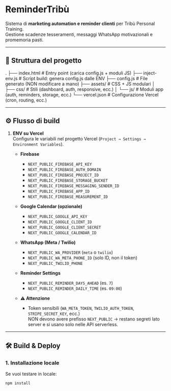 # ReminderTribù

Sistema di **marketing automation e reminder clienti** per Tribù Personal Training.  
Gestione scadenze tesseramenti, messaggi WhatsApp motivazionali e promemoria pasti.

---

## 📂 Struttura del progetto

.
├── index.html # Entry point (carica config.js + moduli JS)
├── inject-env.js # Script build: genera config.js dalle ENV
├── config.js # File generato (NON modificare a mano)
├── assets/ # CSS + JS modulari
│ ├── css/ # Stili (dashboard, auth, responsive, ecc.)
│ └── js/ # Moduli app (auth, reminders, storage, ecc.)
└── vercel.json # Configurazione Vercel (cron, routing, ecc.)

---

## ⚙️ Flusso di build

1. **ENV su Vercel**  
   Configura le variabili nel progetto Vercel (`Project → Settings → Environment Variables`).  
   - **Firebase**  
     - `NEXT_PUBLIC_FIREBASE_API_KEY`  
     - `NEXT_PUBLIC_FIREBASE_AUTH_DOMAIN`  
     - `NEXT_PUBLIC_FIREBASE_PROJECT_ID`  
     - `NEXT_PUBLIC_FIREBASE_STORAGE_BUCKET`  
     - `NEXT_PUBLIC_FIREBASE_MESSAGING_SENDER_ID`  
     - `NEXT_PUBLIC_FIREBASE_APP_ID`  
     - `NEXT_PUBLIC_FIREBASE_MEASUREMENT_ID`  

   - **Google Calendar (opzionale)**  
     - `NEXT_PUBLIC_GOOGLE_API_KEY`  
     - `NEXT_PUBLIC_GOOGLE_CLIENT_ID`  
     - `NEXT_PUBLIC_GOOGLE_CLIENT_SECRET`  
     - `NEXT_PUBLIC_GOOGLE_CALENDAR_ID`  

   - **WhatsApp (Meta / Twilio)**  
     - `NEXT_PUBLIC_WA_PROVIDER` (`meta` o `twilio`)  
     - `NEXT_PUBLIC_WA_META_PHONE_ID` (solo ID, non il token)  
     - `NEXT_PUBLIC_TWILIO_PHONE`  

   - **Reminder Settings**  
     - `NEXT_PUBLIC_REMINDER_DAYS_AHEAD` (es. `7`)  
     - `NEXT_PUBLIC_REMINDER_DAILY_TIME` (es. `09:00`)  

   - **⚠️ Attenzione**  
     - Token sensibili (`WA_META_TOKEN`, `TWILIO_AUTH_TOKEN`, `STRIPE_SECRET_KEY`, ecc.)  
       NON devono avere prefisso `NEXT_PUBLIC` → restano segreti lato server e si usano solo nelle API serverless.

---

## 🛠️ Build & Deploy

### 1. Installazione locale
Se vuoi testare in locale:
```bash
npm install
